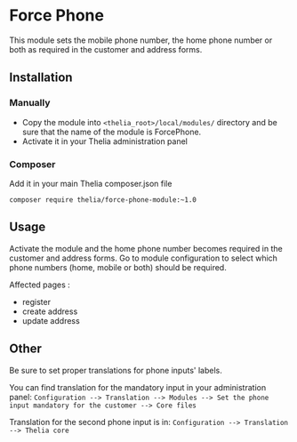 # Force Phone

This module sets the mobile phone number, the home phone number or both as required in the customer and address forms.

## Installation

### Manually

* Copy the module into ```<thelia_root>/local/modules/``` directory and be sure that the name of the module is ForcePhone.
* Activate it in your Thelia administration panel

### Composer

Add it in your main Thelia composer.json file

```
composer require thelia/force-phone-module:~1.0
```

## Usage

Activate the module and the home phone number becomes required in the customer and address forms.
Go to module configuration to select which phone numbers (home, mobile or both) should be required.

Affected pages :
- register
- create address
- update address

## Other

Be sure to set proper translations for phone inputs' labels.

You can find translation for the mandatory input in your administration panel:
` Configuration --> Translation --> Modules --> Set the phone input mandatory for the customer --> Core files `

Translation for the second phone input is in:
` Configuration --> Translation --> Thelia core `
